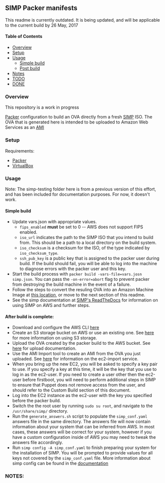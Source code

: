 ## SIMP Packer manifests

This readme is currently outdated. It is being updated, and will be applicable to the current build by 26 May, 2017

#### Table of Contents

* [Overview](#overview)
* [Setup](#setup)
* [Usage](#usage)
	* [Simple build](#simple-build)
  * [Post build](#after-build-is-complete)
* [Notes](#notes)
* [TODO](#todo)
* [DONE](#done)

### Overview

This repository is a work in progress

[Packer](https://packer.io) configuration to build an OVA directly from a fresh [SIMP](https://github.com/NationalSecurityAgency/SIMP) ISO. The OVA that is generated here is intended to be uploaded to Amazon Web Services as an [AMI](http://docs.aws.amazon.com/AWSEC2/latest/UserGuide/AMIs.html)

### Setup

Requirements:
  - [Packer](https://www.packer.io/downloads.html)
  - [VirtualBox](https://www.virtualbox.org/wiki/Downloads)

### Usage

Note: The simp-testing folder here is from a previous version of this effort, and has been included for documentation purposes. For now, it doesn't work.

#### Simple build

* Update vars.json with appropriate values. 
  - `fips_enabled` **must** be set to 0 -- AWS does not support FIPS enabled. 
  - `iso_url` indicates the path to the SIMP ISO that you intend to build from. This should be a path to a local directory on the build system. 
  - `iso_checksum` is a checksum for the ISO, of the type indicated by `iso_checksum_type`.
  - `ssh_pub_key` is a public key that is assigned to the packer user during build. If the build should fail, you will be able to log into the machine to diagnose errors with the packer user and this key.
* Start the build process with `packer build -vars-file=vars.josn simp.json`. You can pass the `-on-error=abort` flag to prevent packer from destroying the build machine in the event of a failure. 
* Follow the steps to convert the resuling OVA into an Amazon Machine Image at [this location](https://docs.aws.amazon.com/AWSEC2/latest/UserGuide/AMIs.html), or move to the next section of this readme. 
* See the simp documentation at [SIMP's ReadTheDocs](https://simp.readthedocs.io/en/master/getting_started_guide/index.html) for information on using SIMP on AWS and further steps.

#### After build is complete:

* Download and configure the AWS CLI [here](http://docs.aws.amazon.com/cli/latest/userguide/cli-chap-getting-set-up.html)
* Create an S3 storage bucket on AWS or use an existing one. See [here](http://docs.aws.amazon.com/AmazonS3/latest/dev/UsingBucket.html) for more information on using S3 storage. 
* Upload the OVA created by the packer build to the AWS bucket. See [here](http://docs.aws.amazon.com/AmazonS3/latest/UG/UploadingObjectsintoAmazonS3.html) for upload documentation. 
* Use the AMI Import tool to create an AMI from the OVA you just uploaded. See [here](https://aws.amazon.com/ec2/vm-import/) for information on the ec2-import service. 
* When you bring up the new EC2, you will be asked to specify a key pair to use. If you specify a key at this time, it will be the key that you use to log in as the ec2-user. If you need to create a user other then the ec2-user before firstboot, you will need to perform additional steps in SIMP to ensure that Puppet does not remove access from the user, and should refer to the Custom Build section of this document.  
* Log into the EC2 instance as the ec2-user with the key you specified before the packer build.
* Switch the the root user by running `sudo su root`, and navigate to the `/usr/share/simp/` directory. 
* Run the `generate_answers.sh` script to populate the `simp_conf.yaml` answers file in the same directory. The answers file will now contain information about your system that can be inferred from AWS. In most cases, these answers will be correct for your system, however if you have a custom configuration inside of AWS you may need to tweak the answers file accordingly. 
* Run `simp config -A simp_conf.yaml` to finish preparing your system for the installation of SIMP. You will be prompted to provide values for all keys not covered by the `simp_conf.yaml` file. More information about simp config can be found in the [documentation](https://simp.readthedocs.io/en/master/getting_started_guide/ISO_Install/SIMP_Server_Installation.html#installing-the-simp-server)

### NOTES:



